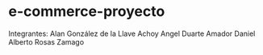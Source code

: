 # e-commerce-proyecto

Integrantes:
Alan González de la Llave Achoy
Angel Duarte Amador
Daniel Alberto Rosas Zamago
